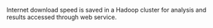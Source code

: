 Internet download speed is saved in a Hadoop cluster for analysis and results accessed through web service.
